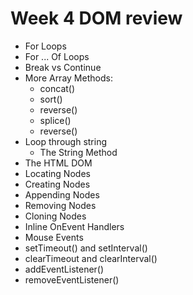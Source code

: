 # Week 4 DOM review

- For Loops
- For ... Of Loops
- Break vs Continue
- More Array Methods:
  - concat()
  - sort()
  - reverse()
  - splice()
  - reverse()
- Loop through string
  - The String Method
- The HTML DOM
- Locating Nodes
- Creating Nodes
- Appending Nodes
- Removing Nodes
- Cloning Nodes
- Inline OnEvent Handlers
- Mouse Events
- setTimeout() and setInterval()
- clearTimeout and clearInterval()
- addEventListener()
- removeEventListener()
